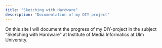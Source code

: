 ```yaml
---
title: "Sketching with Hardware"
description: "Documentation of my DIY project"
---
```


On this site I will document the progress of my DIY-project in the subject "Sketching with Hardware" at Institute of Media Informatics at Ulm University.